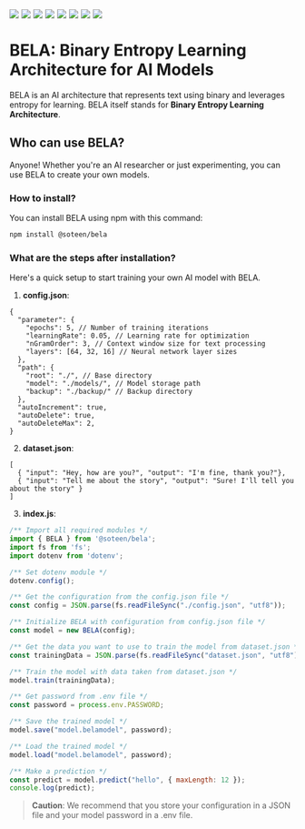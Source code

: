 <div style="display: flex; flex-wrap: wrap; gap: 5px;">
  <img src="https://img.shields.io/badge/Node.js-12%2B-green?logo=node.js&style=flat-square">
  <img src="https://img.shields.io/github/license/soteenstudio/bela?style=flat-square">
  <img src="https://img.shields.io/npm/v/@soteen/bela?style=flat-square">
  <img src="https://img.shields.io/npm/dt/@soteen/bela?style=flat-square">
  <img src="https://img.shields.io/github/repo-size/soteenstudio/bela?style=flat-square">
  <img src="https://img.shields.io/github/contributors/soteenstudio/bela?style=flat-square">
  <img src="https://img.shields.io/github/stars/soteenstudio/bela?style=flat-square">
  <img src="https://img.shields.io/github/issues/soteenstudio/bela?style=flat-square">
</div>

# BELA: Binary Entropy Learning Architecture for AI Models
BELA is an AI architecture that represents text using binary and leverages entropy for learning.
BELA itself stands for **Binary Entropy Learning Architecture**.
## Who can use BELA?
Anyone! Whether you're an AI researcher or just experimenting, you can use BELA to create your own models.
### How to install?
You can install BELA using npm with this command:
```sh
npm install @soteen/bela
```
### What are the steps after installation?
Here's a quick setup to start training your own AI model with BELA.
1. **config.json**:
```json5
{
  "parameter": {
    "epochs": 5, // Number of training iterations
    "learningRate": 0.05, // Learning rate for optimization
    "nGramOrder": 3, // Context window size for text processing
    "layers": [64, 32, 16] // Neural network layer sizes
  },
  "path": {
    "root": "./", // Base directory
    "model": "./models/", // Model storage path
    "backup": "./backup/" // Backup directory
  },
  "autoIncrement": true,
  "autoDelete": true,
  "autoDeleteMax": 2,
}
```
2. **dataset.json**:
```json5
[
  { "input": "Hey, how are you?", "output": "I'm fine, thank you?"},
  { "input": "Tell me about the story", "output": "Sure! I'll tell you about the story" }
]
```
3. **index.js**:
```javascript
/** Import all required modules */
import { BELA } from '@soteen/bela';
import fs from 'fs';
import dotenv from 'dotenv';

/** Set dotenv module */
dotenv.config();

/** Get the configuration from the config.json file */
const config = JSON.parse(fs.readFileSync("./config.json", "utf8"));

/** Initialize BELA with configuration from config.json file */
const model = new BELA(config);

/** Get the data you want to use to train the model from dataset.json */
const trainingData = JSON.parse(fs.readFileSync("dataset.json", "utf8"));

/** Train the model with data taken from dataset.json */
model.train(trainingData);

/** Get password from .env file */
const password = process.env.PASSWORD;

/** Save the trained model */
model.save("model.belamodel", password);

/** Load the trained model */
model.load("model.belamodel", password);

/** Make a prediction */
const predict = model.predict("hello", { maxLength: 12 });
console.log(predict);
```

> **Caution**: We recommend that you store your configuration in a JSON file and your model password in a .env file.